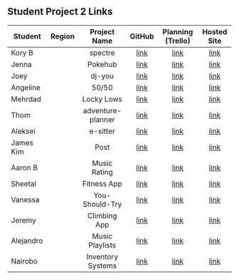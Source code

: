 ## Student Project 2 Links

| Student | Region | Project Name | GitHub | Planning (Trello) | Hosted Site |
|---|:---:|:---:|:---:|:---:|:---:|
| Kory B |  | spectre | [link](https://github.com/DangerousKoin/Spectre ) | [link](https://trello.com/b/uQZAZZYg/spectre-rentals) | [link]() |
| Jenna|  | Pokehub | [link](https://github.com/jlbouche/Pokehub) | [link](https://trello.com/b/lXfuoSzp/pok%C3%A9hub) | [link]() |
| Joey |  | dj-you | [link](https://github.com/joeyrebbe/dj-you ) | [link](https://trello.com/b/DQ4deE4N/dj-you-sei-project-2) | [link]() |
| Angeline|  | 50/50 | [link](https://github.com/DTAngie/50by50) | [link](https://trello.com/b/rb1WX2a8/50by50) | [link]() |
| Mehrdad |  | Locky Lows | [link](https://github.com/SamiaMehrdad/Locky-Lows) | [link](https://trello.com/b/YindTFwV/lucky-lows-men-project) | [link]() |
| Thom|  | adventure-planner | [link](https://github.com/thomstrub/adventure-planner) | [link](https://trello.com/b/VRXEu1fN/hiking-adventure-planner-project-2) | [link]() |
| Aleksei |  | e-sitter | [link](https://github.com/aleksyara/esitter) | [link](https://trello.com/b/g1sYLjTs/sei-10-19-project-2-esitter) | [link]() |
| James Kim |  | Post | [link](https://github.com/jamesjkim88/GA-Project-2-Post) | [link](https://trello.com/b/wYut7ORE/seir-1019-project-2) | [link]() |
| Aaron B |  | Music Rating | [link](https://github.com/aaronbe7/music-rating) | [link](https://trello.com/b/wXkEgNV0/sei-project-2) | [link]() |
| Sheetal |  | Fitness App | [link](https://github.com/sdheer296/thefitnessapp) | [link](https://trello.com/b/xVpi5Nkl/fitness-app) | [link]() |
| Vanessa |  | You-Should-Try | [link](https://github.com/vkosiyan/you-should-try) | [link](https://trello.com/b/flfEQG2v) | [link]() |
| Jeremy |  | Climbing App | [link](https://github.com/jeremydurden/SEI-ProjectTwo-Climbing) | [link](https://trello.com/b/A3zmoKFJ/sei-project-two) | [link]() |
| Alejandro |  | Music Playlists | [link](https://github.com/alexalferez/Music-Playlists) | [link](https://trello.com/b/ytWDt4jN/playlist) | [link]() |
| Nairobo |  | Inventory Systems| [link](https://github.com/NairobiSheikh/Inventory-System) | [link](https://trello.com/b/YkySBjtI/project2-web-design-development) | [link]() |

